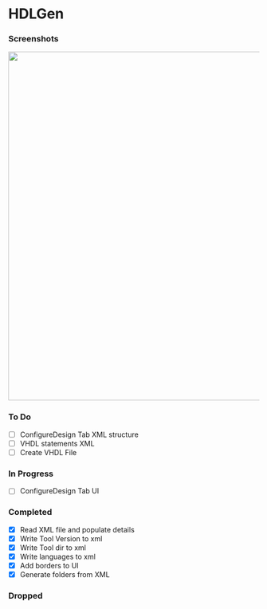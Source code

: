 # HDLGen

### Screenshots
<img src="https://github.com/abishek-bupathi/HDLGen/blob/83c569e9b708c27212a69c125e69bcc74a5cb2ac/Docs/Screenshots/Project%20Manager%20v1.png" width="700"></img>

### To Do

- [ ] ConfigureDesign Tab XML structure
- [ ] VHDL statements XML 
- [ ] Create VHDL File

### In Progress

- [ ] ConfigureDesign Tab UI 

### Completed

- [x] Read XML file and populate details
- [x] Write Tool Version to xml
- [x] Write Tool dir to xml
- [x] Write languages to xml 
- [x] Add borders to UI 
- [x] Generate folders from XML 

### Dropped
